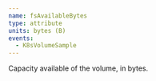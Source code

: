 ```yaml
---
name: fsAvailableBytes
type: attribute
units: bytes (B)
events:
  - K8sVolumeSample
---
```


Capacity available of the volume, in bytes.